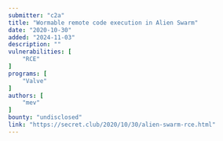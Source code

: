```yaml
---
submitter: "c2a"
title: "Wormable remote code execution in Alien Swarm"
date: "2020-10-30"
added: "2024-11-03"
description: ""
vulnerabilities: [
    "RCE"
]
programs: [
    "Valve"
]
authors: [
    "mev"
]
bounty: "undisclosed"
link: "https://secret.club/2020/10/30/alien-swarm-rce.html"
---
```




